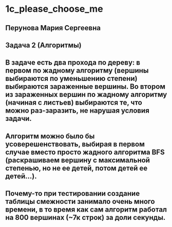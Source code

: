 # 1c_please_choose_me

Перунова Мария Сергеевна
--
Задача 2 (Алгоритмы)
--
В задаче есть два прохода по дереву: в первом по жадному алгоритму (вершины выбираются по уменьшению степени) выбираются зараженные вершины.
Во втором из зараженных вершин по жадному алгоритму (начиная с листьев) выбираются те, что можно раз-заразить, не нарушая условия задачи. 
--
Алгоритм можно было бы усоверешенствовать, выбирая в первом случае вместо просто жадного алгоритма BFS (раскрашиваем вершину с максимальной степенью, но не ее детей, потом детей ее детей...).
--
Почему-то при тестировании создание таблицы смежности занимало очень много времени, в то время как сам алгоритм работал на 800 вершинах (~7к строк) за доли секунды.
--
